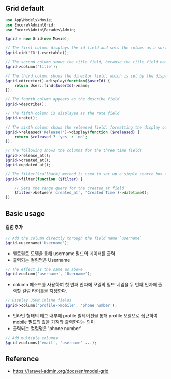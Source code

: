 ## Grid default
```php
use App\Models\Movie;
use Encore\Admin\Grid;
use Encore\Admin\Facades\Admin;

$grid = new Grid(new Movie);

// The first column displays the id field and sets the column as a sortable column
$grid->id('ID')->sortable();

// The second column shows the title field, because the title field name and the Grid object's title method conflict, so use Grid's column () method instead
$grid->column('title');

// The third column shows the director field, which is set by the display($callback) method to display the corresponding user name in the users table
$grid->director()->display(function($userId) {
    return User::find($userId)->name;
});

// The fourth column appears as the describe field
$grid->describe();

// The fifth column is displayed as the rate field
$grid->rate();

// The sixth column shows the released field, formatting the display output through the display($callback) method
$grid->released('Release?')->display(function ($released) {
    return $released ? 'yes' : 'no';
});

// The following shows the columns for the three time fields
$grid->release_at();
$grid->created_at();
$grid->updated_at();

// The filter($callback) method is used to set up a simple search box for the table
$grid->filter(function ($filter) {

    // Sets the range query for the created_at field
    $filter->between('created_at', 'Created Time')->datetime();
});
```

## Basic usage
#### 컬럼 추가
```php
// Add the column directly through the field name `username`
$grid->username('Username');
```
- 엘로퀀트 모델을 통해 username 필드의 데이터를 출력
- 출력되는 컬럼명은 Username

```php
// The effect is the same as above
$grid->column('username', 'Username');
```
- column 메소드를 사용하여 첫 번째 인자에 모델의 필드 네임을 두 번째 인자에 출력할 컬럼 타이틀을 지정한다.


```php
// Display JSON inline fields
$grid->column('profile->mobile', 'phone number');
```
- 인라인 형태의 태그 내부에 profile 릴레이션을 통해 profile 모델으로 접근하여 mobile 필드의 값을 가져와 출력한다는 의미
- 출력되는 컬럼명은 'phone number'

```php
// Add multiple columns
$grid->columns('email', 'username' ...);
```


## Reference
- https://laravel-admin.org/docs/en/model-grid
